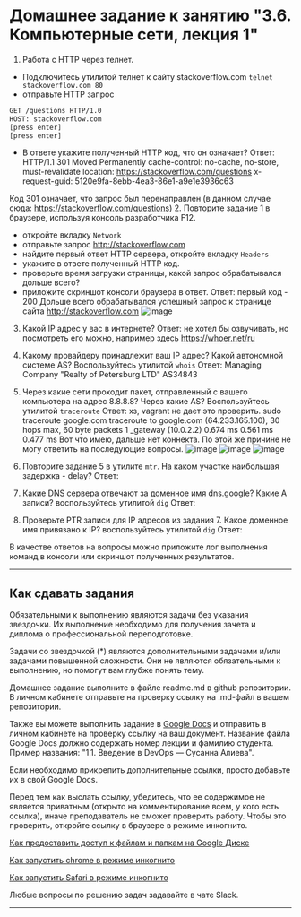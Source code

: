 # Домашнее задание к занятию "3.6. Компьютерные сети, лекция 1"

1. Работа c HTTP через телнет.
- Подключитесь утилитой телнет к сайту stackoverflow.com
`telnet stackoverflow.com 80`
- отправьте HTTP запрос
```bash
GET /questions HTTP/1.0
HOST: stackoverflow.com
[press enter]
[press enter]
```
- В ответе укажите полученный HTTP код, что он означает?
  Ответ:
  HTTP/1.1 301 Moved Permanently
cache-control: no-cache, no-store, must-revalidate
location: https://stackoverflow.com/questions
x-request-guid: 5120e9fa-8ebb-4ea3-86e1-a9e1e3936c63

Код 301 означает, что запрос был перенаправлен (в данном случае сюда: https://stackoverflow.com/questions)
2. Повторите задание 1 в браузере, используя консоль разработчика F12.
- откройте вкладку `Network`
- отправьте запрос http://stackoverflow.com
- найдите первый ответ HTTP сервера, откройте вкладку `Headers`
- укажите в ответе полученный HTTP код.
- проверьте время загрузки страницы, какой запрос обрабатывался дольше всего?
- приложите скриншот консоли браузера в ответ.
  Ответ: первый код - 200
  Дольше всего обрабатывался успешный запрос к странице сайта http://stackoverflow.com
  ![image](https://user-images.githubusercontent.com/89036206/136438640-c39dd184-ba14-4959-9ac2-4c9870a0752f.png)

3. Какой IP адрес у вас в интернете?
  Ответ: не хотел бы озвучивать, но посмотреть его можно, например здесь https://whoer.net/ru
4. Какому провайдеру принадлежит ваш IP адрес? Какой автономной системе AS? Воспользуйтесь утилитой `whois`
  Ответ: Managing Company "Realty of Petersburg LTD"
  AS34843
5. Через какие сети проходит пакет, отправленный с вашего компьютера на адрес 8.8.8.8? Через какие AS? Воспользуйтесь утилитой `traceroute`
  Ответ: хз, vagrant не дает это проверить.
  sudo traceroute google.com
traceroute to google.com (64.233.165.100), 30 hops max, 60 byte packets
 1  _gateway (10.0.2.2)  0.674 ms  0.561 ms  0.477 ms
Вот что имею, дальше нет коннекта.
По этой же причине не могу ответить на последующие вопросы.
![image](https://user-images.githubusercontent.com/89036206/136446564-f9f67cc6-281c-434b-9597-46649d77268e.png)
![image](https://user-images.githubusercontent.com/89036206/136450609-be22a88e-bfbe-4424-9fb9-a0f164b3beb5.png)
![image](https://user-images.githubusercontent.com/89036206/136450851-3e2b9404-9ed7-4ea5-b5e4-c0cdeeed8685.png)


6. Повторите задание 5 в утилите `mtr`. На каком участке наибольшая задержка - delay?
  Ответ: 
7. Какие DNS сервера отвечают за доменное имя dns.google? Какие A записи? воспользуйтесь утилитой `dig`
  Ответ: 
8. Проверьте PTR записи для IP адресов из задания 7. Какое доменное имя привязано к IP? воспользуйтесь утилитой `dig`
  Ответ: 

В качестве ответов на вопросы можно приложите лог выполнения команд в консоли или скриншот полученных результатов.

---

## Как сдавать задания

Обязательными к выполнению являются задачи без указания звездочки. Их выполнение необходимо для получения зачета и диплома о профессиональной переподготовке.

Задачи со звездочкой (*) являются дополнительными задачами и/или задачами повышенной сложности. Они не являются обязательными к выполнению, но помогут вам глубже понять тему.

Домашнее задание выполните в файле readme.md в github репозитории. В личном кабинете отправьте на проверку ссылку на .md-файл в вашем репозитории.

Также вы можете выполнить задание в [Google Docs](https://docs.google.com/document/u/0/?tgif=d) и отправить в личном кабинете на проверку ссылку на ваш документ.
Название файла Google Docs должно содержать номер лекции и фамилию студента. Пример названия: "1.1. Введение в DevOps — Сусанна Алиева".

Если необходимо прикрепить дополнительные ссылки, просто добавьте их в свой Google Docs.

Перед тем как выслать ссылку, убедитесь, что ее содержимое не является приватным (открыто на комментирование всем, у кого есть ссылка), иначе преподаватель не сможет проверить работу. Чтобы это проверить, откройте ссылку в браузере в режиме инкогнито.

[Как предоставить доступ к файлам и папкам на Google Диске](https://support.google.com/docs/answer/2494822?hl=ru&co=GENIE.Platform%3DDesktop)

[Как запустить chrome в режиме инкогнито ](https://support.google.com/chrome/answer/95464?co=GENIE.Platform%3DDesktop&hl=ru)

[Как запустить  Safari в режиме инкогнито ](https://support.apple.com/ru-ru/guide/safari/ibrw1069/mac)

Любые вопросы по решению задач задавайте в чате Slack.

---

